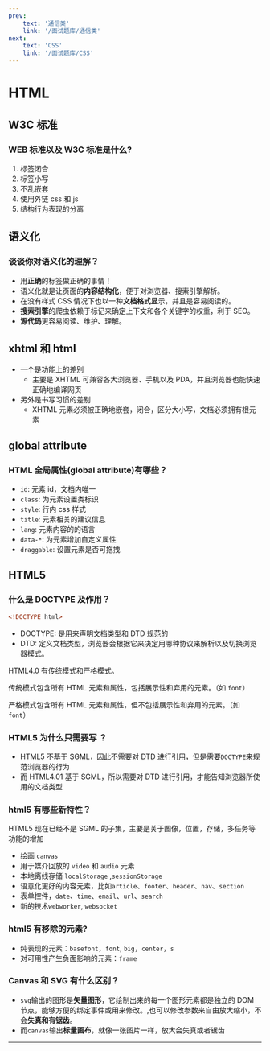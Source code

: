 ```yaml
---
prev: 
    text: '通信类'
    link: '/面试题库/通信类'
next: 
    text: 'CSS'
    link: '/面试题库/CSS'
---
```


# HTML

## W3C 标准



### WEB 标准以及 W3C 标准是什么?

1. 标签闭合
1. 标签小写
1. 不乱嵌套
1. 使用外链 css 和 js
1. 结构行为表现的分离



## 语义化



### 谈谈你对语义化的理解？

- 用**正确**的标签做正确的事情！
- 语义化就是让页面的**内容结构化**，便于对浏览器、搜索引擎解析。
- 在没有样式 CSS 情况下也以一种**文档格式显**示，并且是容易阅读的。
- **搜索引擎**的爬虫依赖于标记来确定上下文和各个关键字的权重，利于 SEO。
- **源代码**更容易阅读、维护、理解。



## xhtml 和 html

- 一个是功能上的差别
  - 主要是 XHTML 可兼容各大浏览器、手机以及 PDA，并且浏览器也能快速正确地编译网页
- 另外是书写习惯的差别
  - XHTML 元素必须被正确地嵌套，闭合，区分大小写，文档必须拥有根元素



## global attribute



### HTML 全局属性(global attribute)有哪些？

- `id`: 元素 id，文档内唯一
- `class`: 为元素设置类标识
- `style`: 行内 css 样式
- `title`: 元素相关的建议信息
- `lang`: 元素内容的的语言
- `data-*`: 为元素增加自定义属性
- `draggable`: 设置元素是否可拖拽



## HTML5



### 什么是 DOCTYPE 及作用？

```html
<!DOCTYPE html>
```

- DOCTYPE: 是用来声明文档类型和 DTD 规范的
- DTD: 定义文档类型，浏览器会根据它来决定用哪种协议来解析以及切换浏览器模式。

HTML4.0 有传统模式和严格模式。

传统模式包含所有 HTML 元素和属性，包括展示性和弃用的元素。（如 `font`）

严格模式包含所有 HTML 元素和属性，但不包括展示性和弃用的元素。（如 `font`）



### HTML5 为什么只需要写 <!DOCTYPE html>？

- HTML5 不基于 SGML，因此不需要对 DTD 进行引用，但是需要`DOCTYPE`来规范浏览器的行为
- 而 HTML4.01 基于 SGML，所以需要对 DTD 进行引用，才能告知浏览器所使用的文档类型



### html5 有哪些新特性？

HTML5 现在已经不是 SGML 的子集，主要是关于图像，位置，存储，多任务等功能的增加

- 绘画 `canvas`
- 用于媒介回放的 `video` 和 `audio` 元素
- 本地离线存储 `localStorage` ,`sessionStorage`
- 语意化更好的内容元素，比如`article`、`footer`、`header`、`nav`、`section`
- 表单控件，`date`、`time`、`email`、`url`、`search`
- 新的技术`webworker`, `websocket`



### html5 有移除的元素?

- 纯表现的元素：`basefont`，`font`, `big`，`center`，`s`
- 对可用性产生负面影响的元素：`frame`



### Canvas 和 SVG 有什么区别？

- `svg`输出的图形是**矢量图形**，它绘制出来的每一个图形元素都是独立的 DOM 节点，能够方便的绑定事件或用来修改。,也可以修改参数来自由放大缩小，不会**失真和有锯齿**。
- 而`canvas`输出**标量画布**，就像一张图片一样，放大会失真或者锯齿

---
